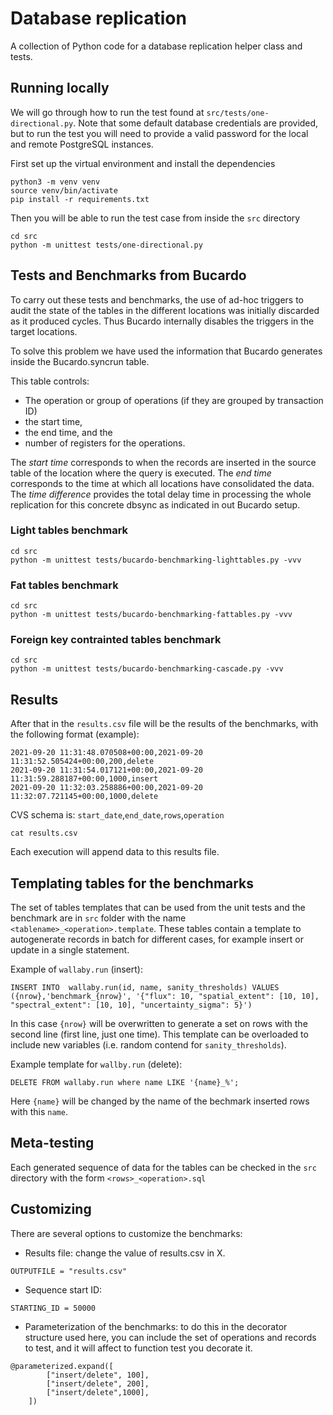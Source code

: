 # Database replication

A collection of Python code for a database replication helper class and tests. 

## Running locally

We will go through how to run the test found at `src/tests/one-directional.py`. Note that some default database credentials are provided, but to run the test you will need to provide a valid password for the local and remote PostgreSQL instances.

First set up the virtual environment and install the dependencies 

```
python3 -m venv venv
source venv/bin/activate
pip install -r requirements.txt
```

Then you will be able to run the test case from inside the `src` directory

```
cd src 
python -m unittest tests/one-directional.py
```

## Tests and Benchmarks from Bucardo

To carry out these tests and benchmarks, the use of ad-hoc triggers to audit the state of the tables in the different locations was initially discarded as it produced cycles. Thus Bucardo internally disables the triggers in the target locations. 

To solve this problem we have used the information that Bucardo generates inside the Bucardo.syncrun table. 

This table controls:
- The operation or group of operations (if they are grouped by transaction ID) 
- the start time, 
- the end time, and the 
- number of registers for the operations.

The *start time* corresponds to when the records are inserted in the source table of the location where the query is executed.
The *end time* corresponds to the time at which all locations have consolidated the data. 
The *time difference* provides the total delay time in processing the whole replication for this concrete dbsync as indicated in out Bucardo setup.

### Light tables benchmark

```
cd src
python -m unittest tests/bucardo-benchmarking-lighttables.py -vvv
```

### Fat tables benchmark

```
cd src
python -m unittest tests/bucardo-benchmarking-fattables.py -vvv
```

### Foreign key contrainted tables benchmark

```
cd src
python -m unittest tests/bucardo-benchmarking-cascade.py -vvv
```

## Results


After that in the ``results.csv`` file will be the results of the benchmarks, with the following format (example):

```
2021-09-20 11:31:48.070508+00:00,2021-09-20 11:31:52.505424+00:00,200,delete
2021-09-20 11:31:54.017121+00:00,2021-09-20 11:31:59.288187+00:00,1000,insert
2021-09-20 11:32:03.258886+00:00,2021-09-20 11:32:07.721145+00:00,1000,delete
```

CVS schema is: ``start_date``,``end_date``,``rows``,``operation``

```
cat results.csv
```

Each execution will append data to this results file.

## Templating tables for the benchmarks

The set of tables templates that can be used from the unit tests and the benchmark are in ``src`` folder with the name ``<tablename>_<operation>.template``. These tables contain a template to autogenerate records in batch for different cases, for example insert or update in a single statement.

Example of ``wallaby.run`` (insert):

```
INSERT INTO  wallaby.run(id, name, sanity_thresholds) VALUES
({nrow},'benchmark_{nrow}', '{"flux": 10, "spatial_extent": [10, 10], "spectral_extent": [10, 10], "uncertainty_sigma": 5}')
```

In this case ``{nrow}`` will be overwritten to generate a set on rows with the second line (first line, just one time). This template can be overloaded to include new variables (i.e. random contend for ``sanity_thresholds``).

Example template for ``wallby.run`` (delete):

```
DELETE FROM wallaby.run where name LIKE '{name}_%';
```

Here ``{name}`` will be changed by the name of the bechmark inserted rows with this ``name``.

## Meta-testing

Each generated sequence of data for the tables can be checked in the ``src`` directory with the form ``<rows>_<operation>.sql``

## Customizing

There are several options to customize the benchmarks:

- Results file: change the value of results.csv in X.

```
OUTPUTFILE = "results.csv"
```

- Sequence start ID: 

```
STARTING_ID = 50000
```

- Parameterization of the benchmarks: to do this in the decorator structure used here, you can include the set of operations and records to test, and it will affect to function test you decorate it.

````
@parameterized.expand([
        ["insert/delete", 100],
        ["insert/delete", 200],
        ["insert/delete",1000],
    ])
````




